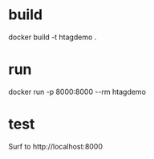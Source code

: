 
# build
docker build -t htagdemo .

# run
docker run -p 8000:8000 --rm htagdemo

# test
Surf to http://localhost:8000
